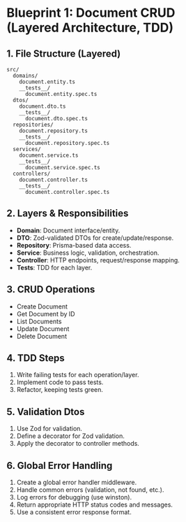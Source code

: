 # Blueprint 1: Document CRUD (Layered Architecture, TDD)

## 1. File Structure (Layered)

```
src/
  domains/
    document.entity.ts
    __tests__/
      document.entity.spec.ts
  dtos/
    document.dto.ts
    __tests__/
      document.dto.spec.ts
  repositories/
    document.repository.ts
    __tests__/
      document.repository.spec.ts
  services/
    document.service.ts
    __tests__/
      document.service.spec.ts
  controllers/
    document.controller.ts
    __tests__/
      document.controller.spec.ts
```

## 2. Layers & Responsibilities

- **Domain**: Document interface/entity.
- **DTO**: Zod-validated DTOs for create/update/response.
- **Repository**: Prisma-based data access.
- **Service**: Business logic, validation, orchestration.
- **Controller**: HTTP endpoints, request/response mapping.
- **Tests**: TDD for each layer.

## 3. CRUD Operations

- Create Document
- Get Document by ID
- List Documents
- Update Document
- Delete Document

## 4. TDD Steps

1. Write failing tests for each operation/layer.
2. Implement code to pass tests.
3. Refactor, keeping tests green.

## 5. Validation Dtos
1. Use Zod for validation.
2. Define a decorator for Zod validation.
3. Apply the decorator to controller methods.

## 6. Global Error Handling
1. Create a global error handler middleware.
2. Handle common errors (validation, not found, etc.).
3. Log errors for debugging (use winston).
4. Return appropriate HTTP status codes and messages.
5. Use a consistent error response format.
